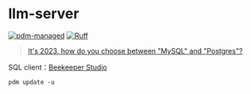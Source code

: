 # llm-server

[![pdm-managed](https://img.shields.io/badge/pdm-managed-blueviolet)](https://pdm.fming.dev)
[![Ruff](https://img.shields.io/endpoint?url=https://raw.githubusercontent.com/astral-sh/ruff/main/assets/badge/v2.json)](https://github.com/astral-sh/ruff)

> [It's 2023, how do you choose between "MySQL" and "Postgres"?](https://news.ycombinator.com/item?id=35906604)

SQL client：[Beekeeper Studio](https://github.com/beekeeper-studio/beekeeper-studio/releases)

`pdm update -u`
